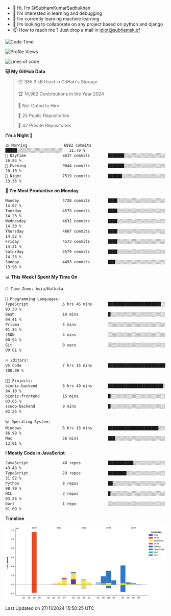 - 👋 Hi, I’m @SubhamKumarSadhukhan
- 👀 I’m interested in learning and debugging
- 🌱 I’m currently learning machine learning
- 💞️ I’m looking to collaborate on any project based on python and django
- 📫 How to reach me ?
      Just drop a mail in idiot@subhamsk.cf

<!---
SubhamKumarSadhukhan/SubhamKumarSadhukhan is a ✨ special ✨ repository because its `README.md` (this file) appears on your GitHub profile.
You can click the Preview link to take a look at your changes.
--->


<!--START_SECTION:waka-->
![Code Time](http://img.shields.io/badge/Code%20Time-2%2C647%20hrs%2052%20mins-blue)

![Profile Views](http://img.shields.io/badge/Profile%20Views-0-blue)

![Lines of code](https://img.shields.io/badge/From%20Hello%20World%20I%27ve%20Written-2.9%20million%20lines%20of%20code-blue)

**🐱 My GitHub Data** 

> 📦 385.3 kB Used in GitHub's Storage 
 > 
> 🏆 14,982 Contributions in the Year 2024
 > 
> 🚫 Not Opted to Hire
 > 
> 📜 25 Public Repositories 
 > 
> 🔑 42 Private Repositories 
 > 
**I'm a Night 🦉** 

```text
🌞 Morning                6982 commits        █████░░░░░░░░░░░░░░░░░░░░   21.70 % 
🌆 Daytime                8637 commits        ███████░░░░░░░░░░░░░░░░░░   26.84 % 
🌃 Evening                9044 commits        ███████░░░░░░░░░░░░░░░░░░   28.10 % 
🌙 Night                  7519 commits        ██████░░░░░░░░░░░░░░░░░░░   23.36 % 
```
📅 **I'm Most Productive on Monday** 

```text
Monday                   4720 commits        ████░░░░░░░░░░░░░░░░░░░░░   14.67 % 
Tuesday                  4579 commits        ████░░░░░░░░░░░░░░░░░░░░░   14.23 % 
Wednesday                4631 commits        ████░░░░░░░░░░░░░░░░░░░░░   14.39 % 
Thursday                 4607 commits        ████░░░░░░░░░░░░░░░░░░░░░   14.32 % 
Friday                   4573 commits        ████░░░░░░░░░░░░░░░░░░░░░   14.21 % 
Saturday                 4579 commits        ████░░░░░░░░░░░░░░░░░░░░░   14.23 % 
Sunday                   4493 commits        ███░░░░░░░░░░░░░░░░░░░░░░   13.96 % 
```


📊 **This Week I Spent My Time On** 

```text
🕑︎ Time Zone: Asia/Kolkata

💬 Programming Languages: 
TypeScript               6 hrs 46 mins       ███████████████████████░░   93.30 % 
Bash                     19 mins             █░░░░░░░░░░░░░░░░░░░░░░░░   04.41 % 
Prisma                   5 mins              ░░░░░░░░░░░░░░░░░░░░░░░░░   01.34 % 
JSON                     4 mins              ░░░░░░░░░░░░░░░░░░░░░░░░░   00.94 % 
Git                      0 secs              ░░░░░░░░░░░░░░░░░░░░░░░░░   00.01 % 

🔥 Editors: 
VS Code                  7 hrs 15 mins       █████████████████████████   100.00 % 

🐱‍💻 Projects: 
bionic-backend           6 hrs 49 mins       ████████████████████████░   94.10 % 
bionic-frontend          15 mins             █░░░░░░░░░░░░░░░░░░░░░░░░   03.65 % 
scoop-backend            9 mins              █░░░░░░░░░░░░░░░░░░░░░░░░   02.25 % 

💻 Operating System: 
Windows                  6 hrs 18 mins       ██████████████████████░░░   86.99 % 
Mac                      56 mins             ███░░░░░░░░░░░░░░░░░░░░░░   13.01 % 
```

**I Mostly Code in JavaScript** 

```text
JavaScript               40 repos            ███████████░░░░░░░░░░░░░░   43.48 % 
TypeScript               29 repos            ████████░░░░░░░░░░░░░░░░░   31.52 % 
Python                   8 repos             ██░░░░░░░░░░░░░░░░░░░░░░░   08.70 % 
HCL                      3 repos             █░░░░░░░░░░░░░░░░░░░░░░░░   03.26 % 
Dart                     1 repo              ░░░░░░░░░░░░░░░░░░░░░░░░░   01.09 % 
```



**Timeline**

![Lines of Code chart](https://raw.githubusercontent.com/SubhamKumarSadhukhan/SubhamKumarSadhukhan/main/assets/bar_graph.png)


 Last Updated on 27/11/2024 15:50:25 UTC
<!--END_SECTION:waka-->
